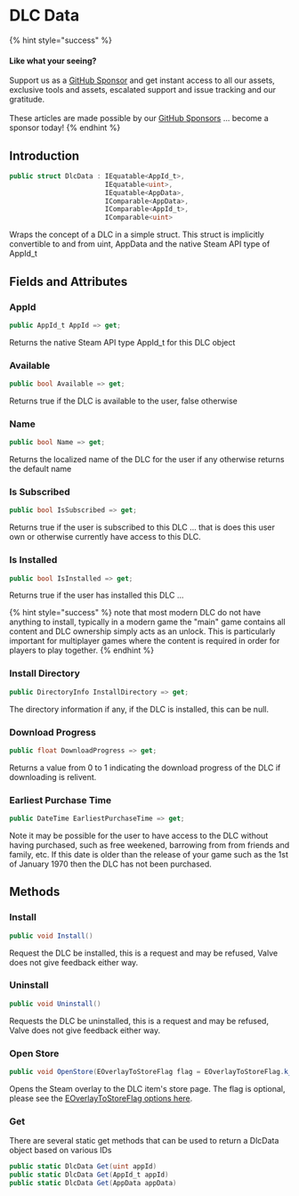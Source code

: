 # DLC Data

{% hint style="success" %}
#### Like what your seeing?

Support us as a [GitHub Sponsor](../../../become-a-sponsor/) and get instant access to all our assets, exclusive tools and assets, escalated support and issue tracking and our gratitude.\
\
These articles are made possible by our [GitHub Sponsors](../../../become-a-sponsor/) ... become a sponsor today!
{% endhint %}

## Introduction

```csharp
public struct DlcData : IEquatable<AppId_t>, 
                        IEquatable<uint>, 
                        IEquatable<AppData>, 
                        IComparable<AppData>, 
                        IComparable<AppId_t>, 
                        IComparable<uint>
```

Wraps the concept of a DLC in a simple struct. This struct is implicitly convertible to and from uint, AppData and the native Steam API type of AppId\_t

## Fields and Attributes

### AppId

```csharp
public AppId_t AppId => get;
```

Returns the native Steam API type AppId\_t for this DLC object

### Available

```csharp
public bool Available => get;
```

Returns true if the DLC is available to the user, false otherwise

### Name

```csharp
public bool Name => get;
```

Returns the localized name of the DLC for the user if any otherwise returns the default name

### Is Subscribed

```csharp
public bool IsSubscribed => get;
```

Returns true if the user is subscribed to this DLC ... that is does this user own or otherwise currently have access to this DLC.

### Is Installed

```csharp
public bool IsInstalled => get;
```

Returns true if the user has installed this DLC ...&#x20;

{% hint style="success" %}
note that most modern DLC do not have anything to install, typically in a modern game the "main" game contains all content and DLC ownership simply acts as an unlock. This is particularly important for multiplayer games where the content is required in order for players to play together.
{% endhint %}

### Install Directory

```csharp
public DirectoryInfo InstallDirectory => get;
```

The directory information if any, if the DLC is installed, this can be null.

### Download Progress

```csharp
public float DownloadProgress => get;
```

Returns a value from 0 to 1 indicating the download progress of the DLC if downloading is relivent.

### Earliest Purchase Time

```csharp
public DateTime EarliestPurchaseTime => get;
```

Note it may be possible for the user to have access to the DLC without having purchased, such as free weekened, barrowing from from friends and family, etc. If this date is older than the release of your game such as the 1st of January 1970 then the DLC has not been purchased.

## Methods

### Install

```csharp
public void Install()
```

Request the DLC be installed, this is a request and may be refused, Valve does not give feedback either way.

### Uninstall

```csharp
public void Uninstall()
```

Requests the DLC be uninstalled, this is a request and may be refused, Valve does not give feedback either way.

### Open Store

```csharp
public void OpenStore(EOverlayToStoreFlag flag = EOverlayToStoreFlag.k_EOverlayToStoreFlag_None)
```

Opens the Steam overlay to the DLC item's store page. The flag is optional, please see the [EOverlayToStoreFlag options here](https://partner.steamgames.com/doc/api/ISteamFriends#EOverlayToStoreFlag).

### Get

There are several static get methods that can be used to return a DlcData object based on various IDs

```csharp
public static DlcData Get(uint appId)
public static DlcData Get(AppId_t appId)
public static DlcData Get(AppData appData)
```

